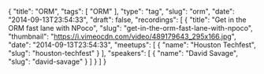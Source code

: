 {
  "title": "ORM",
  "tags": [
    "ORM"
  ],
  "type": "tag",
  "slug": "orm",
  "date": "2014-09-13T23:54:33",
  "draft": false,
  "recordings": [
    {
      "title": "Get in the ORM fast lane with NPoco",
      "slug": "get-in-the-orm-fast-lane-with-npoco",
      "thumbnail": "https://i.vimeocdn.com/video/489179643_295x166.jpg",
      "date": "2014-09-13T23:54:33",
      "meetups": [
        {
          "name": "Houston Techfest",
          "slug": "houston-techfest"
        }
      ],
      "speakers": [
        {
          "name": "David Savage",
          "slug": "david-savage"
        }
      ]
    }
  ]
}